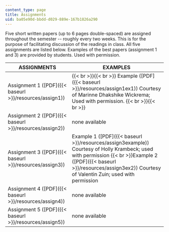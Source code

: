```yaml
---
content_type: page
title: Assignments
uid: ba05e90d-bbdd-d029-889e-167b1826a290
---
```


Five short written papers (up to 6 pages double-spaced) are assigned throughout the semester -- roughly every two weeks. This is for the purpose of facilitating discussion of the readings in class. All five assignments are listed below. Examples of the best papers (assignment 1 and 3) are provided by students. Used with permission.

| ASSIGNMENTS | EXAMPLES |
| --- | --- |
| Assignment 1 ([PDF]({{< baseurl >}}/resources/assign1)) |  {{< br >}}{{< br >}} Example ([PDF]({{< baseurl >}}/resources/assign1ex1)) Courtesy of Marinne Dhakshike Wickrema; Used with permission. {{< br >}}{{< br >}}  |
| Assignment 2 ([PDF]({{< baseurl >}}/resources/assign2)) | none available |
| Assignment 3 ([PDF]({{< baseurl >}}/resources/assign3)) | Example 1 ([PDF]({{< baseurl >}}/resources/assign3example)) Courtesy of Holly Krambeck; used with permission  {{< br >}}Example 2 ([PDF]({{< baseurl >}}/resources/assign3ex2)) Courtesy of Valentin Zuin; used with permission |
| Assignment 4 ([PDF]({{< baseurl >}}/resources/assign4)) | none available |
| Assignment 5 ([PDF]({{< baseurl >}}/resources/assign5)) | none available
